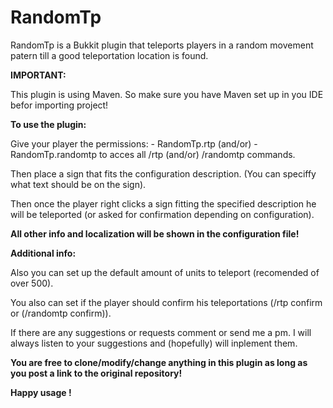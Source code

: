 RandomTp
========

RandomTp is a Bukkit plugin that teleports players in a random movement patern till a good teleportation location is found.

<b> IMPORTANT: </b>

  This plugin is using Maven. So make sure you have Maven set up in you IDE befor importing project!
  

<b>To use the plugin:</b>


  Give your player the permissions: - RandomTp.rtp (and/or) - RandomTp.randomtp to acces all /rtp (and/or) /randomtp commands.

  Then place a sign that fits the configuration description. (You can speciffy what text should be on the sign).

  Then once the player right clicks a sign fitting the specified description he will be teleported (or asked for confirmation depending on configuration).

<b>All other info and localization will be shown in the configuration file!</b>

<b>Additional info:</b>

  Also you can set up the default amount of units to teleport (recomended of over 500).
  	
  You also can set if the player should confirm his teleportations (/rtp confirm or (/randomtp confirm)).

If there are any suggestions or requests comment or send me a pm. I will always listen to your suggestions and (hopefully) will inplement them.

<b>You are free to clone/modify/change anything in this plugin as long as you post a link to the original repository!<b>

<b>Happy usage !</b>
